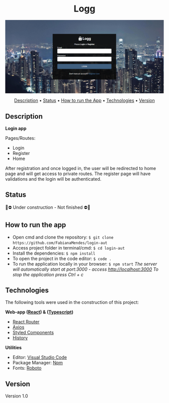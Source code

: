 <h1 align="center">Logg</h1>

<img align="center" alt="LoginPage.png" src="./public/assets/LoginPage.png">


<p align="center" >  
    <a href="#description">Description</a> • 
    <a href="#status">Status</a> • 
    <a href="#how to run the app">How to run the App</a> • 
    <a href="#technologies">Technologies</a> • 
    <a href="#version">Version</a>
</p>


## Description
**Login app**

Pages/Routes:
- Login
- Register
- Home

After registration and once logged in, the user will be redirected to home page and will get access to private routes. The register page will have validations and the login will be authenticated.



## Status

 🚧⛔  Under construction - Not finished  ⛔🚧 



## How to run the app
- Open cmd and clone the repository:
``` $ git clone https://github.com/FabianaMendes/login-aut ```
- Access project folder in terminal/cmd: 
``` $ cd login-aut ```
- Install the dependencies:
``` $ npm install ```
- To open the project in the code editor: 
``` $ code . ``` 
- To run the application locally in your browser:
``` $ npm start ```
_The server will automatically start at port:3000 - access [http://localhost:3000](http://localhost:3000)
To stop the application press Ctrl + c_



## Technologies
The following tools were used in the construction of this project:

**Web-app ([React](https://pt-br.reactjs.org/)) & ([Typescript]())**
- [React Router](https://reactrouter.com/web/guides/quick-start)
- [Axios](https://www.npmjs.com/package/axios)
- [Styled Components]()
- [History]()

**Utilities**
- Editor: [Visual Studio Code](https://code.visualstudio.com/)
- Package Manager: [Npm]()
- Fonts: [Roboto]()



## Version
<p>Version 1.0</p> 
